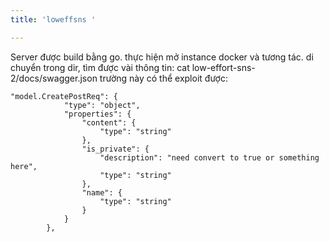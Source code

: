 ```yaml
---
title: 'loweffsns '

---
```


Server được build bằng go. 
thực hiện mở instance docker và tương tác. 
di chuyển trong dir, tìm được vài thông tin: 
cat low-effort-sns-2/docs/swagger.json 
trường này có thể exploit được:
```
"model.CreatePostReq": {
            "type": "object",
            "properties": {
                "content": {
                    "type": "string"
                },
                "is_private": {
                    "description": "need convert to true or something here",
                    "type": "string"
                },
                "name": {
                    "type": "string"
                }
            }
        },
```